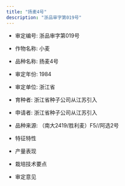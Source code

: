 ```yaml
---
title: "扬麦4号"
description: "浙品审字第019号"
---
```

* 审定编号:  浙品审字第019号

*  作物名称:  小麦

*  品种名称:  扬麦4号

*  审定年份:  1984

*  审定单位:  浙江省

* 育种者:  浙江省种子公司从江苏引入

*  申请者:  浙江省种子公司从江苏引入

*  品种来源:  （南大2419/胜利麦）F5//阿选2号

*  特征特性


*  产量表现


*  栽培技术要点


*  审定意见

